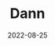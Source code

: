 ---
title: Dann
description: Menca is a super fast and clean blogging theme for Jekyll.
image: '/assets/img/projects/dann-preview.jpg'
price: 49
home: https://jekyllthemes.io/theme/dann-blog-jekyll-theme
demo: https://dann-jekyll.netlify.app/
date: 2022-08-25
---